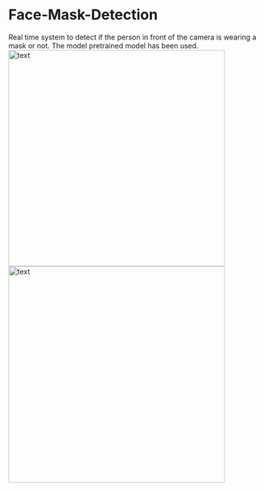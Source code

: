 # Face-Mask-Detection
Real time system to detect if the person in front of the camera is wearing a mask or not. The model pretrained model has been used. <br/>
<img width="430" alt="text" src="https://user-images.githubusercontent.com/46564084/93428947-f92a9600-f8dd-11ea-8e6b-89cb0bf283ad.jpg"> <br/>
<img width="430" alt="text" src="https://user-images.githubusercontent.com/46564084/93428953-fcbe1d00-f8dd-11ea-8f31-f5e4c62e91d0.JPG">
